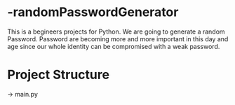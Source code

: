 # -randomPasswordGenerator

This is a begineers projects for Python. We are going to generate a random Password. 
Password are becoming more and more important in this day and age since our whole 
identity can be compromised with a weak password. 




# Project Structure
-> main.py